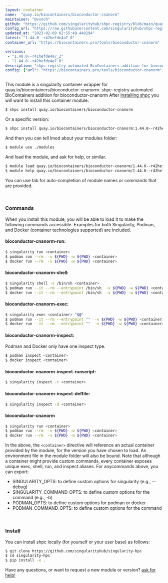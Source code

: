 ```yaml
---
layout: container
name:  "quay.io/biocontainers/bioconductor-cnanorm"
maintainer: "@vsoch"
github: "https://github.com/singularityhub/shpc-registry/blob/main/quay.io/biocontainers/bioconductor-cnanorm/container.yaml"
config_url: "https://raw.githubusercontent.com/singularityhub/shpc-registry/main/quay.io/biocontainers/bioconductor-cnanorm/container.yaml"
updated_at: "2023-02-09 02:55:49.440294"
latest: "1.44.0--r42hefde4a7_0"
container_url: "https://biocontainers.pro/tools/bioconductor-cnanorm"

versions:
 - "1.40.0--r41hefde4a7_2"
 - "1.44.0--r42hefde4a7_0"
description: "shpc-registry automated BioContainers addition for bioconductor-cnanorm"
config: {"url": "https://biocontainers.pro/tools/bioconductor-cnanorm", "maintainer": "@vsoch", "description": "shpc-registry automated BioContainers addition for bioconductor-cnanorm", "latest": {"1.44.0--r42hefde4a7_0": "sha256:eab40517346845958da202a5ee78441104c58c1fb74b25c4391400e761a5f2df"}, "tags": {"1.40.0--r41hefde4a7_2": "sha256:bd38274857fba5b73c47b49db298bfda396f676e285310a6d0eb281f1dcdd84e", "1.44.0--r42hefde4a7_0": "sha256:eab40517346845958da202a5ee78441104c58c1fb74b25c4391400e761a5f2df"}, "docker": "quay.io/biocontainers/bioconductor-cnanorm"}
---
```


This module is a singularity container wrapper for quay.io/biocontainers/bioconductor-cnanorm.
shpc-registry automated BioContainers addition for bioconductor-cnanorm
After [installing shpc](#install) you will want to install this container module:


```bash
$ shpc install quay.io/biocontainers/bioconductor-cnanorm
```

Or a specific version:

```bash
$ shpc install quay.io/biocontainers/bioconductor-cnanorm:1.44.0--r42hefde4a7_0
```

And then you can tell lmod about your modules folder:

```bash
$ module use ./modules
```

And load the module, and ask for help, or similar.

```bash
$ module load quay.io/biocontainers/bioconductor-cnanorm/1.44.0--r42hefde4a7_0
$ module help quay.io/biocontainers/bioconductor-cnanorm/1.44.0--r42hefde4a7_0
```

You can use tab for auto-completion of module names or commands that are provided.

<br>

### Commands

When you install this module, you will be able to load it to make the following commands accessible.
Examples for both Singularity, Podman, and Docker (container technologies supported) are included.

#### bioconductor-cnanorm-run:

```bash
$ singularity run <container>
$ podman run --rm  -v ${PWD} -w ${PWD} <container>
$ docker run --rm  -v ${PWD} -w ${PWD} <container>
```

#### bioconductor-cnanorm-shell:

```bash
$ singularity shell -s /bin/sh <container>
$ podman run --it --rm --entrypoint /bin/sh  -v ${PWD} -w ${PWD} <container>
$ docker run --it --rm --entrypoint /bin/sh  -v ${PWD} -w ${PWD} <container>
```

#### bioconductor-cnanorm-exec:

```bash
$ singularity exec <container> "$@"
$ podman run --it --rm --entrypoint ""  -v ${PWD} -w ${PWD} <container> "$@"
$ docker run --it --rm --entrypoint ""  -v ${PWD} -w ${PWD} <container> "$@"
```

#### bioconductor-cnanorm-inspect:

Podman and Docker only have one inspect type.

```bash
$ podman inspect <container>
$ docker inspect <container>
```

#### bioconductor-cnanorm-inspect-runscript:

```bash
$ singularity inspect -r <container>
```

#### bioconductor-cnanorm-inspect-deffile:

```bash
$ singularity inspect -d <container>
```



#### bioconductor-cnanorm

```bash
$ singularity run <container>
$ podman run --rm  -v ${PWD} -w ${PWD} <container>
$ docker run --rm  -v ${PWD} -w ${PWD} <container>
```


In the above, the `<container>` directive will reference an actual container provided
by the module, for the version you have chosen to load. An environment file in the
module folder will also be bound. Note that although a container
might provide custom commands, every container exposes unique exec, shell, run, and
inspect aliases. For anycommands above, you can export:

 - SINGULARITY_OPTS: to define custom options for singularity (e.g., --debug)
 - SINGULARITY_COMMAND_OPTS: to define custom options for the command (e.g., -b)
 - PODMAN_OPTS: to define custom options for podman or docker
 - PODMAN_COMMAND_OPTS: to define custom options for the command

<br>

### Install

You can install shpc locally (for yourself or your user base) as follows:

```bash
$ git clone https://github.com/singularityhub/singularity-hpc
$ cd singularity-hpc
$ pip install -e .
```

Have any questions, or want to request a new module or version? [ask for help!](https://github.com/singularityhub/singularity-hpc/issues)